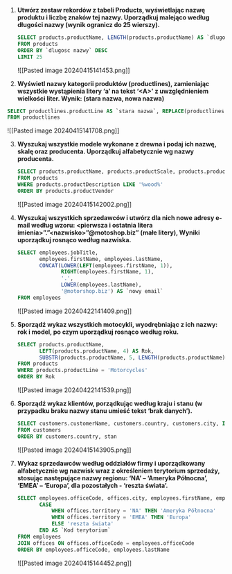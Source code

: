 1. **Utwórz zestaw rekordów z tabeli Products, wyświetlając nazwę produktu i liczbę znaków tej nazwy. Uporządkuj malejąco według długości nazwy (wynik ogranicz do 25 wierszy).**
	```SQL
	SELECT products.productName, LENGTH(products.productName) AS `dlugosc nazwy`
	FROM products
	ORDER BY `dlugosc nazwy` DESC
	LIMIT 25
	```
	![[Pasted image 20240415141453.png]]
	<br>

2. **Wyświetl nazwy kategorii produktów (productlines), zamieniając wszystkie
wystąpienia litery ‘a’ na tekst ‘\<A\>’ z uwzględnieniem wielkości liter. Wynik: (stara nazwa, nowa nazwa)**
```SQL
SELECT productlines.productLine AS `stara nazwa`, REPLACE(productlines.productLine, 'a', '<A>') AS `nowa nazwa`
FROM productlines
```
![[Pasted image 20240415141708.png]]
<br>

3. **Wyszukaj wszystkie modele wykonane z drewna i podaj ich nazwę, skalę oraz producenta. Uporządkuj alfabetycznie wg nazwy producenta.**
	```SQL
	SELECT products.productName, products.productScale, products.productVendor
	FROM products
	WHERE products.productDescription LIKE '%wood%'
	ORDER BY products.productVendor
	```
	![[Pasted image 20240415142002.png]]
	<br>

4. **Wyszukaj wszystkich sprzedawców i utwórz dla nich nowe adresy e-mail według wzoru: \<pierwsza i ostatnia litera imienia\>”.”\<nazwisko\>”@motoshop.biz” (małe litery), Wyniki uporządkuj rosnąco według nazwiska.**
	```SQL
	SELECT employees.jobTitle, 
		   employees.firstName, employees.lastName, 
	       CONCAT(LOWER(LEFT(employees.firstName, 1)), 
	              RIGHT(employees.firstName, 1),
	              '.',
	              LOWER(employees.lastName),
	              '@motorshop.biz') AS `nowy email`
	FROM employees
	```
	![[Pasted image 20240422141409.png]]
	<br>

5. **Sporządź wykaz wszystkich motocykli, wyodrębniając z ich nazwy: rok i model, po czym uporządkuj rosnąco według roku.**
	```SQL
	SELECT products.productName, 
		   LEFT(products.productName, 4) AS Rok, 
	       SUBSTR(products.productName, 5, LENGTH(products.productName) - 4) AS Model
	FROM products
	WHERE products.productLine = 'Motorcycles'
	ORDER BY Rok
	```
	![[Pasted image 20240422141539.png]]
	<br>

6. **Sporządź wykaz klientów, porządkując według kraju i stanu (w przypadku braku nazwy stanu umieść tekst ‘brak danych’).**
	```SQL
	SELECT customers.customerName, customers.country, customers.city, IF(customers.state IS NOT NULL, customers.state, 'brak danych') AS stan
	FROM customers
	ORDER BY customers.country, stan
	```
	![[Pasted image 20240415143905.png]]
	<br>

7. **Wykaz sprzedawców według oddziałów firmy i uporządkowany alfabetycznie wg nazwisk wraz z określeniem terytorium sprzedaży, stosując następujące nazwy regionu: ‘NA’ – ‘Ameryka Północna’, ‘EMEA’ – ‘Europa’, dla pozostałych - ‘reszta świata’.**
	```SQL
	SELECT employees.officeCode, offices.city, employees.firstName, employees.lastName, offices.country,
		   CASE
	           WHEN offices.territory = 'NA' THEN 'Ameryka Północna'
	           WHEN offices.territory = 'EMEA' THEN 'Europa'
	           ELSE 'reszta świata'
	       END AS `Kod terytorium`
	FROM employees
	JOIN offices ON offices.officeCode = employees.officeCode
	ORDER BY employees.officeCode, employees.lastName
	```
	![[Pasted image 20240415144452.png]]